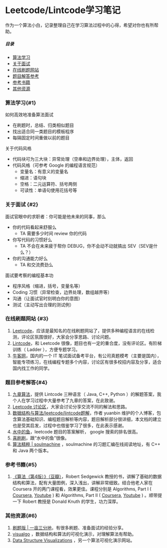 # Leetcode/Lintcode学习笔记

作为一个算法小白，记录整理自己在学习算法过程中的心得，希望对你也有所帮助。

##### 目录

- [算法学习](#1)
- [关于面试](#2)
- [在线刷题网站](#3)
- [题目解答参考](#4)
- [参考书籍](#5)
- [其他资源](#6)

### 算法学习{#1}

如何高效地准备算法面试

- 在刷题时，总结、归类相似题目
- 找出适合同一类题目的模板程序
- 每隔固定时间重做以前的题目

关于代码风格

- 代码块可为三大块：异常处理（空串和边界处理），主体，返回
- 代码风格（可参考 Google 的编程语言规范）
  - 变量名：有意义的变量名
  - 缩进：语句块
  - 空格：二元运算符、括号两侧
  - 可读性：单语句使用花括号等

### 关于面试 {#2}

面试官眼中的求职者：你可能是他未来的同事，那么

- 你的代码看起来舒服么
  - TA 需要多少时间 review 你的代码
- 你写代码的习惯好么
  - TA 不会在未来疲于帮你 DEBUG，你不会动不动就搞出 SEV（SEV是什么？）
- 你的沟通能力好么
  - TA 和交流费劲么

面试要考察的编程基本功

- 程序风格（缩进，括号，变量名等）
- Coding 习惯（异常检查，边界处理，数组越界等）
- 沟通（让面试官时刻明白你的意图）
- 测试（主动写出合理的测试例）

### 在线刷题网站 {#3}

1. [Leetcode](https://leetcode.com/)，应该是最知名的在线刷题网站了，提供多种编程语言的在线检测，评论区氛围很好，大家会分享思路、讨论问题。
2. [Lintcode](http://www.lintcode.com/)，和 Leetcode 很像，题目也有一定的重合度，没有评论区。有阶梯训练（ Ladder ），方便专题学习。
3. [牛客网](http://www.nowcoder.com/)，国内的一个 IT 笔试面试备考平台，有公司真题模考（主要是国内），智能专项练习，在线编程专题多个内容，讨论区有很多校招内容及分享，适合国内找工作的同学。

### 题目参考解答{#4}

1. [九章算法](http://www.jiuzhang.com/solutions/)，提供 Lintcode 三种语言（ Java, C++, Python ）的解题答案，我个人在学习过程中大量参考了九章的答案，在此致谢。
2. [Leetcode 讨论区](https://discuss.leetcode.com/)，大家会讨论分享交流不同的解法和思路。
3. [数据结构与算法/leetcode/lintcode题解](http://algorithm.yuanbin.me/)，作者 yuanbin 维护的个人博客，包含算法基础知识、编程题目解析等内容，题目解析部分很详细，本文档的建立也是受其启发，过程中也借鉴学习了很多，在此表示感谢。
4. [水中的鱼](http://fisherlei.blogspot.jp/)，leetcode 题目的答案解析， google 搜索的排名很高。
5. [喜刷刷](http://bangbingsyb.blogspot.jp/)，跟“水中的鱼”很像。
6. [算法精粹 | soulmachine](https://www.gitbook.com/book/soulmachine/algorithm-essentials/details) ，soulmachine 的习题汇编在线阅读地址，有 C++ 和 Java 两个版本。

### 参考书籍{#5}

1. [《算法（第4版）》（豆瓣）](https://book.douban.com/subject/19952400/)，Robert Sedgewick 教授的书，讲解了基础的数据结构和算法，配有大量图例，深入浅出，讲解非常细致。结合他老人家在 Coursera 开的两门课程看，效果更佳。课程分别是 Algorithms, Part I \( [Coursera](https://www.coursera.org/learn/introduction-to-algorithms), [Youtube](https://www.youtube.com/playlist?list=PLUX6FBiUa2g4YWs6HkkCpXL6ru02i7y3Q) \) 和 Algorithms, Part II \( [Coursera](https://www.coursera.org/learn/java-data-structures-algorithms-2), [Youtube](https://www.youtube.com/playlist?list=PLqD_OdMOd_6YixsHkd9f4sNdof4IhIima) \) 。顺带提一下 Robert 教授是 Donald Knuth 的学生，功力深厚。

### 其他资源{#6}

1. [刷题版 | 一亩三分地](http://www.1point3acres.com/bbs/forum-84-1.html)，有很多刷题、准备面试的经验分享。
2. [visualgo](http://visualgo.net/) ，数据结构和算法的可视化演示，对理解算法有帮助。
3. [Data Structure Visualizations](http://www.cs.usfca.edu/~galles/visualization/Algorithms.html) ，另一个算法可视化演示网站。